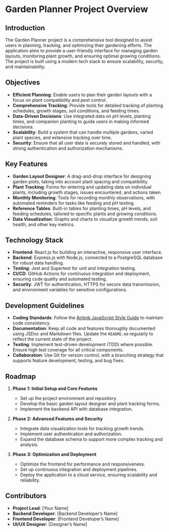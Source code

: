 # Garden Planner Project Overview

## Introduction

The Garden Planner project is a comprehensive tool designed to assist users in planning, tracking, and optimizing their gardening efforts. The application aims to provide a user-friendly interface for managing garden layouts, monitoring plant growth, and ensuring optimal growing conditions. The project is built using a modern tech stack to ensure scalability, security, and maintainability.

## Objectives

- **Efficient Planning**: Enable users to plan their garden layouts with a focus on plant compatibility and pest control.
- **Comprehensive Tracking**: Provide tools for detailed tracking of planting schedules, growth stages, soil conditions, and feeding times.
- **Data-Driven Decisions**: Use integrated data on pH levels, planting times, and companion planting to guide users in making informed decisions.
- **Scalability**: Build a system that can handle multiple gardens, varied plant species, and extensive tracking over time.
- **Security**: Ensure that all user data is securely stored and handled, with strong authentication and authorization mechanisms.

## Key Features

- **Garden Layout Designer**: A drag-and-drop interface for designing garden plots, taking into account plant spacing and compatibility.
- **Plant Tracking**: Forms for entering and updating data on individual plants, including growth stages, issues encountered, and actions taken.
- **Monthly Monitoring**: Tools for recording monthly observations, with automated reminders for tasks like feeding and pH testing.
- **Reference Tables**: Built-in tables for planting times, pH levels, and feeding schedules, tailored to specific plants and growing conditions.
- **Data Visualization**: Graphs and charts to visualize growth trends, soil health, and other key metrics.

## Technology Stack

- **Frontend**: React.js for building an interactive, responsive user interface.
- **Backend**: Express.js with Node.js, connected to a PostgreSQL database for robust data handling.
- **Testing**: Jest and Supertest for unit and integration testing.
- **CI/CD**: GitHub Actions for continuous integration and deployment, ensuring code quality and automated testing.
- **Security**: JWT for authentication, HTTPS for secure data transmission, and environment variables for sensitive configurations.

## Development Guidelines

- **Coding Standards**: Follow the [Airbnb JavaScript Style Guide](https://github.com/airbnb/javascript) to maintain code consistency.
- **Documentation**: Keep all code and features thoroughly documented using JSDoc and Markdown files. Update the `README.md` regularly to reflect the current state of the project.
- **Testing**: Implement test-driven development (TDD) where possible. Ensure high test coverage for all critical components.
- **Collaboration**: Use Git for version control, with a branching strategy that supports feature development, testing, and bug fixes.

## Roadmap

1. **Phase 1: Initial Setup and Core Features**
   - Set up the project environment and repository.
   - Develop the basic garden layout designer and plant tracking forms.
   - Implement the backend API with database integration.

2. **Phase 2: Advanced Features and Security**
   - Integrate data visualization tools for tracking growth trends.
   - Implement user authentication and authorization.
   - Expand the database schema to support more complex tracking and analysis.

3. **Phase 3: Optimization and Deployment**
   - Optimize the frontend for performance and responsiveness.
   - Set up continuous integration and deployment pipelines.
   - Deploy the application to a cloud service, ensuring scalability and reliability.

## Contributors

- **Project Lead**: [Your Name]
- **Backend Developer**: [Backend Developer’s Name]
- **Frontend Developer**: [Frontend Developer’s Name]
- **UI/UX Designer**: [Designer’s Name]
